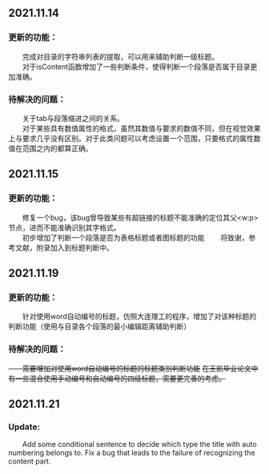 ## 2021.11.14
### 更新的功能：
&emsp;&emsp;完成对目录的字符串列表的提取，可以用来辅助判断一级标题。  
&emsp;&emsp;对于isContent函数增加了一些判断条件，使得判断一个段落是否属于目录更加准确。  
### 待解决的问题：
&emsp;&emsp;关于tab与段落缩进之间的关系。  
&emsp;&emsp;对于某些具有数值属性的格式，虽然其数值与要求的数值不同，但在视觉效果上与要求几乎没有区别。对于此类问题可以考虑设置一个范围，只要格式的属性数值在范围之内的都算正确。
## 2021.11.15
### 更新的功能：
&emsp;&emsp;修复一个bug，该bug曾导致某些有超链接的标题不能准确的定位其父\<w:p>节点，进而不能准确识别其字格式。  
&emsp;&emsp;初步增加了判断一个段落是否为表格标题或者图标题的功能
&emsp;&emsp;将致谢，参考文献，附录加入到标题判断中。
## 2021.11.19
### 更新的功能：
&emsp;&emsp;针对使用word自动编号的标题，仿照大连理工的程序，增加了对该种标题的判断功能（使用与目录各个段落的最小编辑距离辅助判断）
### 待解决的问题：
~~&emsp;&emsp;需要增加对使用word自动编号的标题的标题类别判断功能~~
~~在王凯毕业论文中有一些混合使用手动编号和自动编号的四级标题，需要更完善的考虑。~~

## 2021.11.21
### Update:
&emsp;&emsp;Add some conditional sentence to decide which type the title with auto numbering
belongs to. Fix a bug that leads to the failure of recognizing the content part.